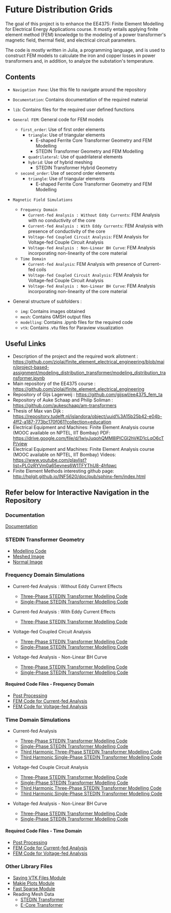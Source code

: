 # Future Distribution Grids

The goal of this project is to enhance the EE4375: Finite Element Modelling for Electrical Energy Applications course. It mostly entails applying finite element method (FEM) knowledge to the modeling of a power transformer's magnetic field, thermal field, and electrical circuit parameters.

The code is mostly written in Julia, a programming language, and is used to construct FEM models to calculate the iron and copper losses in power transformers and, in addition, to analyze the substation's temperature.

## Contents
- `Navigation Pane`: Use this file to navigate around the repository
- `Documentation`: Contains documentation of the required material
- `lib`: Contains files for the required user defined functions
- `General FEM`: General code for FEM models
  - `first_order`: Use of first order elements
    - `triangle`: Use of triangular elements
      - E-shaped Ferrite Core Transformer Geometry and FEM Modelling
      - STEDIN Transformer Geometry and FEM Modelling
    - `quadrilateral`: Use of quadrilateral elements
    - `hybrid`: Use of hybrid meshing
      - STEDIN Transformer Hybrid Geometry
  - `second_order`: Use of second order elements
    - `triangle`: Use of triangular elements
      - E-shaped Ferrite Core Transformer Geometry and FEM Modelling
- `Magnetic Field Simulations`
  - `Frequency Domain`
    - `Current-fed Analysis : Without Eddy Currents`: FEM Analysis with no conductivity of the core
    - `Current-fed Analysis : With Eddy Currents`: FEM Analysis with presence of conductivity of the core
    - `Voltage-fed Coupled Circuit Analysis`: FEM Analysis for Voltage-fed Couple Circuit Analysis
    - `Voltage-fed Analysis : Non-Linear BH Curve`: FEM Analysis incorporating non-linearity of the core material
  - `Time Domain`
    - `Current-fed Analysis`: FEM Analysis with presence of Current-fed coils
    - `Voltage-fed Coupled Circuit Analysis`: FEM Analysis for Voltage-fed Couple Circuit Analysis
    - `Voltage-fed Analysis : Non-Linear BH Curve`: FEM Analysis incorporating non-linearity of the core material

- General structure of subfolders :
  - `img`: Contains images obtained
  - `mesh`: Contains GMSH output files
  - `modelling`: Contains .ipynb files for the required code
  - `vtk`: Contains .vtu files for Paraview visualization

## Useful Links
- Description of the project and the required work allotment : https://github.com/ziolai/finite_element_electrical_engineering/blob/main/project-based-assignment/modeling_distribution_transformer/modeling_distribution_transformer.ipynb
- Main repository of the EE4375 course : https://github.com/ziolai/finite_element_electrical_engineering
- Repository of Gijs Lagerweij : https://github.com/gijswl/ee4375_fem_ta
- Repository of Auke Schaap and Philip Soliman : https://github.com/aukeschaap/am-transformers
- Thesis of Max van Dijk : https://repository.tudelft.nl/islandora/object/uuid%3A15b25b42-e04b-4ff2-a187-773bc170f061?collection=education
- Electrical Equipment and Machines: Finite Element Analysis course (MOOC available on NPTEL, IIT Bombay) PDF: https://drive.google.com/file/d/1wiyJuqohQMM8lPlCGI2hVKD1cLqO6cTP/view
- Electrical Equipment and Machines: Finite Element Analysis course (MOOC available on NPTEL, IIT Bombay) Videos: https://www.youtube.com/playlist?list=PLOzRYVm0a65evnes6W1TFYThU8-4hfqwc
- Finite Element Methods interesting github page: http://hplgit.github.io/INF5620/doc/pub/sphinx-fem/index.html

## Refer below for Interactive Navigation in the Repository
### Documentation
<a href="Documentation.pdf">Documentation</a>

### STEDIN Transformer Geometry
- <a href="Geometry/modelling/stedin_transformer_geometry_definition.ipynb">Modelling Code</a>
- <a href="Geometry/img/stedin_transformer_mesh.png">Meshed Image</a>
- <a href="Geometry/img/stedin_transformer.png">Normal Image</a>

### Frequency Domain Simulations

- Current-fed Analysis : Without Eddy Current Effects
  - <a href="Magnetic Field Simulations/Frequency Domain/Current-fed Analysis - Without Eddy Currents/modelling/stedin_transformer_fem_modelling.ipynb">Three-Phase STEDIN Transformer Modelling Code</a>
  - <a href="Magnetic Field Simulations/Frequency Domain/Current-fed Analysis - Without Eddy Currents/modelling/single_phase_stedin_transformer_fem_modelling.ipynb">Single-Phase STEDIN Transformer Modelling Code</a>
  
- Current-fed Analysis : With Eddy Current Effects
  - <a href="Magnetic Field Simulations/Frequency Domain/Current-fed Analysis - With Eddy Currents/modelling/stedin_transformer_fem_modelling.ipynb">Three-Phase STEDIN Transformer Modelling Code</a>
  
- Voltage-fed Coupled Circuit Analysis
  - <a href="Magnetic Field Simulations/Frequency Domain/Voltage-fed Coupled Circuit Analysis/modelling/stedin_transformer_fem_modelling.ipynb">Three-Phase STEDIN Transformer Modelling Code</a>
  - <a href="Magnetic Field Simulations/Frequency Domain/Voltage-fed Coupled Circuit Analysis/modelling/single_phase_stedin_transformer_fem_modelling.ipynb">Single-Phase STEDIN Transformer Modelling Code</a>
  
- Voltage-fed Analysis - Non-Linear BH Curve
  - <a href="Magnetic Field Simulations/Frequency Domain/Voltage-fed Analysis - Non-Linear BH Curve/modelling/stedin_transformer_fem_modelling.ipynb">Three-Phase STEDIN Transformer Modelling Code</a>
  - <a href="Magnetic Field Simulations/Frequency Domain/Voltage-fed Analysis - Non-Linear BH Curve/modelling/single_phase_stedin_transformer_fem_modelling.ipynb">Single-Phase STEDIN Transformer Modelling Code</a>

#### Required Code Files - Frequency Domain
- <a href="lib/Post_Process_Frequency.jl">Post Processing</a>
- <a href="lib/FEM_Tri_1e.jl">FEM Code for Current-fed Analysis</a>
- <a href="lib/FEM_VoltageFed_Tri_1e.jl">FEM Code for Voltage-fed Analysis</a>

### Time Domain Simulations

- Current-fed Analysis
  - <a href="Magnetic Field Simulations/Time Domain/Current-fed Analysis/modelling/stedin_transformer_fem_modelling.ipynb">Three-Phase STEDIN Transformer Modelling Code</a>
  - <a href="Magnetic Field Simulations/Time Domain/Current-fed Analysis/modelling/single_phase_stedin_transformer_fem_modelling.ipynb">Single-Phase STEDIN Transformer Modelling Code</a>
  - <a href="Magnetic Field Simulations/Time Domain/Current-fed Analysis/modelling/harmonic_stedin_transformer_fem_modelling.ipynb">Third Harmonic Three-Phase STEDIN Transformer Modelling Code</a>
  - <a href="Magnetic Field Simulations/Time Domain/Current-fed Analysis/modelling/harmonic_single_phase_stedin_transformer_fem_modelling.ipynb">Third Harmonic Single-Phase STEDIN Transformer Modelling Code</a>
  
- Voltage-fed Couple Circuit Analysis
  - <a href="Magnetic Field Simulations/Time Domain/Voltage-fed Coupled Circuit Analysis/modelling/stedin_transformer_fem_modelling.ipynb">Three-Phase STEDIN Transformer Modelling Code</a>
  - <a href="Magnetic Field Simulations/Time Domain/Voltage-fed Coupled Circuit Analysis/modelling/single_phase_stedin_transformer_fem_modelling.ipynb">Single-Phase STEDIN Transformer Modelling Code</a>
  - <a href="Magnetic Field Simulations/Time Domain/Voltage-fed Coupled Circuit Analysis/modelling/harmonic_stedin_transformer_fem_modelling.ipynb">Third Harmonic Three-Phase STEDIN Transformer Modelling Code</a>
  - <a href="Magnetic Field Simulations/Time Domain/Voltage-fed Coupled Circuit Analysis/modelling/harmonic_single_phase_stedin_transformer_fem_modelling.ipynb">Third Harmonic Single-Phase STEDIN Transformer Modelling Code</a>
  
- Voltage-fed Analysis - Non-Linear BH Curve
  - <a href="Magnetic Field Simulations/Time Domain/Voltage-fed Analysis - Non-Linear BH Curve/modelling/stedin_transformer_fem_modelling.ipynb">Three-Phase STEDIN Transformer Modelling Code</a>
  - <a href="Magnetic Field Simulations/Time Domain/Voltage-fed Analysis - Non-Linear BH Curve/modelling/single_phase_stedin_transformer_fem_modelling.ipynb">Single-Phase STEDIN Transformer Modelling Code</a>

#### Required Code Files - Time Domain
- <a href="lib/Post_Process_Time.jl">Post Processing</a>
- <a href="lib/FEM_Transient_Tri_1e.jl">FEM Code for Current-fed Analysis</a>
- <a href="lib/FEM_VoltageFed_Tri_1e.jl">FEM Code for Voltage-fed Analysis</a>

### Other Library Files
- <a href="lib/Save_VTK.jl">Saving VTK Files Module</a>
- <a href="lib/Makie_Plots.jl">Makie Plots Module</a>
- <a href="lib/FastSparse.jl">Fast Sparse Module</a>
- Reading Mesh Data
  - <a href="lib/Mesh_Data_stedin.jl">STEDIN Transformer</a>
  - <a href="lib/Mesh_Data_e_core.jl">E-Core Transformer</a>
